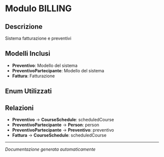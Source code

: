 # Modulo BILLING

## Descrizione
Sistema fatturazione e preventivi

## Modelli Inclusi
- **Preventivo**: Modello del sistema
- **PreventivoPartecipante**: Modello del sistema
- **Fattura**: Fatturazione

## Enum Utilizzati


## Relazioni
- **Preventivo** → **CourseSchedule**: scheduledCourse
- **PreventivoPartecipante** → **Person**: person
- **PreventivoPartecipante** → **Preventivo**: preventivo
- **Fattura** → **CourseSchedule**: scheduledCourse

---
*Documentazione generata automaticamente*
